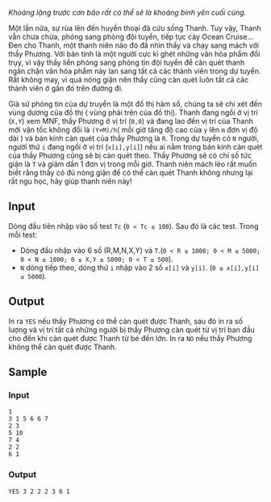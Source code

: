 *Khoảng lặng trước cơn bão rất có thể sẽ là khoảng bình yên cuối cùng.*

Một lần nữa, sự rùa lên đến huyền thoại đã cứu sống Thanh. Tuy vậy, Thanh vẫn chưa chừa, phóng sang phòng đội tuyển, tiếp tục cày Ocean Cruise... Đen cho Thanh, một thanh niên nào đó đã nhìn thấy và chạy sang mách với thầy Phương. Với bản tính là một người cực kì ghét những văn hóa phẩm đồi trụy, vì vậy thầy liền phóng sang phòng tin đội tuyển để càn quét thanh ngăn chặn văn hóa phẩm này lan sang tất cả các thành viên trong dự tuyển. Rất không may, vì quá nóng giận nên thầy cũng càn quét luôn tất cả các thành viên ở gần đó trên đường đi.

Giả sử phóng tin của dự truyển là một đồ thị hàm số, chúng ta sẽ chỉ xét đến vùng dương của đồ thị ( vùng phải trên của đồ thị). Thanh đang ngồi ở vị trí (`X,Y`) xem MNF, thầy Phương ở vị trí (`0,0`) và đang lao đến vị trí của Thanh mới vận tốc không đổi là `(Y+M)/h`( mỗi giờ tăng độ cao của `y` lên `m` đơn vị độ dài ) và bán kính càn quét của thầy Phương là `R`. Trong dự tuyển có `N` người, người thứ `i` đang ngồi ở vị trí (`x[i],y[i]`) nếu ai nằm trong bán kính càn quét của thầy Phương cũng sẽ bị càn quét theo. Thầy Phương sẽ có chỉ số tức giận là `T` và giảm dần 1 đơn vị trong mỗi giờ. Thanh niên mách lẻo rất muốn biết rằng thấy có đủ nóng giận để có thể càn quét Thanh không nhưng lại rất ngu học, hãy giúp thanh niên này!

## Input

Dòng đầu tiên nhập vào số test `Tc` (`0 < Tc ≤ 100`). Sau đó là các test. Trong mỗi test:
 - Dòng đầu nhập vào 6 số (R,M,N,X,Y) và `T`.(`0 < R ≤ 1000; 0 < M ≤ 5000; 0 < N ≤ 1000; 0 ≤ X,Y ≤ 5000; 0 < T ≤ 500`).
 - `N` dòng tiếp theo, dòng thứ `i` nhập vào 2 số `x[i]` và `y[i]`. (`0 ≤ x[i],y[i] ≤ 5000`).

## Output

In ra `YES` nếu thầy Phương có thể càn quét được Thanh, sau đó in ra số lượng và vị trí tất cả những người bị thấy Phương càn quét từ vị trí ban đầu cho đến khi càn quét được Thanh từ bé đến lớn. In ra `NO` nếu thấy Phương không thể càn quét được Thanh.

## Sample

### Input
```
1 
3 1 5 6 6 7
2 3
5 10
7 4
2 2
6 1
```

### Output
```
YES 3 2 2 2 3 6 1
```
